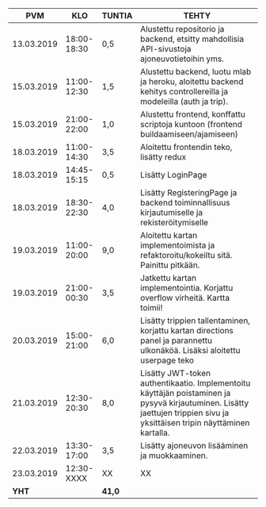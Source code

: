 PVM | KLO | TUNTIA | TEHTY |
|---|---|---|---|
13.03.2019|18:00-18:30|0,5|Alustettu repositorio ja backend, etsitty mahdollisia API-sivustoja ajoneuvotietoihin yms.|
15.03.2019|11:00-12:30|1,5|Alustettu backend, luotu mlab ja heroku, aloitettu backend kehitys controllereilla ja modeleilla (auth ja trip).|
15.03.2019|21:00-22:00|1,0|Alustettu frontend, konffattu scriptoja kuntoon (frontend buildaamiseen/ajamiseen)|
18.03.2019|11:00-14:30|3,5|Aloitettu frontendin teko, lisätty redux|
18.03.2019|14:45-15:15|0,5|Lisätty LoginPage|
18.03.2019|18:30-22:30|4,0|Lisätty RegisteringPage ja backend toiminnallisuus kirjautumiselle ja rekisteröitymiselle|
19.03.2019|11:00-20:00|9,0|Aloitettu kartan implementoimista ja refaktoroitu/kokeiltu sitä. Painittu pitkään.|
19.03.2019|21:00-00:30|3,5|Jatkettu kartan implementointia. Korjattu overflow virheitä. Kartta toimii!|
20.03.2019|15:00-21:00|6,0|Lisätty trippien tallentaminen, korjattu kartan directions panel ja parannettu ulkonäköä. Lisäksi aloitettu userpage teko|
21.03.2019|12:30-20:30|8,0|Lisätty JWT-token authentikaatio. Implementoitu käyttäjän poistaminen ja pysyvä kirjautuminen. Lisätty jaettujen trippien sivu ja yksittäisen tripin näyttäminen kartalla.|
22.03.2019|13:30-17:00|3,5|Lisätty ajoneuvon lisääminen ja muokkaaminen.|
23.03.2019|12:30-XXXX|XX|XX|
**YHT**||**41,0**|
